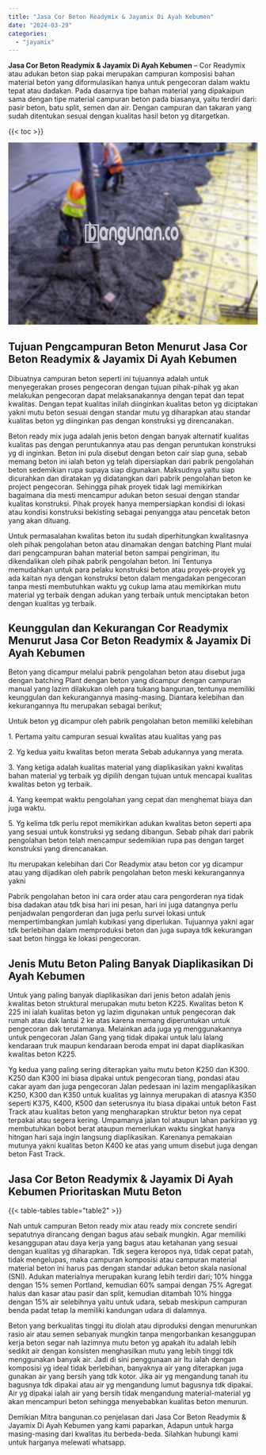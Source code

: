 ```yaml
---
title: "Jasa Cor Beton Readymix & Jayamix Di Ayah Kebumen"
date: "2024-03-29"
categories: 
  - "jayamix"
---
```


**Jasa Cor Beton Readymix & Jayamix Di Ayah Kebumen** – Cor Readymix atau adukan beton siap pakai merupakan campuran komposisi bahan material beton yang diformulasikan hanya untuk pengecoran dalam waktu tepat atau dadakan. Pada dasarnya tipe bahan material yang dipakaipun sama dengan tipe material campuran beton pada biasanya, yaitu terdiri dari: pasir beton, batu split, semen dan air. Dengan campuran dan takaran yang sudah ditentukan sesuai dengan kualitas hasil beton yg ditargetkan.

{{< toc >}}

![Jasa Cor Beton Readymix & Jayamix Di Ayah Kebumen](/images/jasa-cor-readymix-43.png)

## Tujuan Pengcampuran Beton Menurut Jasa Cor Beton Readymix & Jayamix Di Ayah Kebumen

Dibuatnya campuran beton seperti ini tujuannya adalah untuk menyegerakan proses pengecoran dengan tujuan pihak-pihak yg akan melakukan pengecoran dapat melaksanakannya dengan tepat dan tepat kwalitas. Dengan tepat kualitas inilah diinginkan kualitas beton yg diciptakan yakni mutu beton sesuai dengan standar mutu yg diharapkan atau standar kualitas beton yg diinginkan pas dengan konstruksi yg direncanakan.

Beton ready mix juga adalah jenis beton dengan banyak alternatif kualitas kualitas pas dengan peruntukannya atau pas dengan peruntukan konstruksi yg di inginkan. Beton ini pula disebut dengan beton cair siap guna, sebab memang beton ini ialah beton yg telah dipersiapkan dari pabrik pengolahan beton sedemikian rupa supaya siap digunakan. Maksudnya yaitu siap dicurahkan dan diratakan yg didatangkan dari pabrik pengolahan beton ke project pengecoran. Sehingga pihak proyek tidak lagi memikirkan bagaimana dia mesti mencampur adukan beton sesuai dengan standar kualitas konstruksi. Pihak proyek hanya mempersiapkan kondisi di lokasi atau kondisi konstruksi bekisting sebagai penyangga atau pencetak beton yang akan dituang.

Untuk permasalahan kwalitas beton itu sudah diperhitungkan kwalitasnya oleh pihak pengolahan beton atau dinamakan dengan batching Plant mulai dari pengcampuran bahan material beton sampai pengiriman, itu dikendalikan oleh pihak pabrik pengolahan beton. Ini Tentunya memudahkan untuk para pelaku konstruksi beton atau proyek-proyek yg ada kaitan nya dengan konstruksi beton dalam mengadakan pengecoran tanpa mesti membutuhkan waktu yg cukup lama atau memikirkan mutu material yg terbaik dengan adukan yang terbaik untuk menciptakan beton dengan kualitas yg terbaik.

## Keunggulan dan Kekurangan Cor Readymix Menurut Jasa Cor Beton Readymix & Jayamix Di Ayah Kebumen

Beton yang dicampur melalui pabrik pengolahan beton atau disebut juga dengan batching Plant dengan beton yang dicampur dengan campuran manual yang lazim dilakukan oleh para tukang bangunan, tentunya memiliki keunggulan dan kekurangannya masing-masing. Diantara kelebihan dan kekurangannya Itu merupakan sebagai berikut;

Untuk beton yg dicampur oleh pabrik pengolahan beton memiliki kelebihan

1\. Pertama yaitu campuran sesuai kwalitas atau kualitas yang pas

2\. Yg kedua yaitu kwalitas beton merata Sebab adukannya yang merata.

3\. Yang ketiga adalah kualitas material yang diaplikasikan yakni kwalitas bahan material yg terbaik yg dipilih dengan tujuan untuk mencapai kualitas kwalitas beton yg terbaik.

4\. Yang keempat waktu pengolahan yang cepat dan menghemat biaya dan juga waktu.

5\. Yg kelima tdk perlu repot memikirkan adukan kwalitas beton seperti apa yang sesuai untuk konstruksi yg sedang dibangun. Sebab pihak dari pabrik pengolahan beton telah mencampur sedemikian rupa pas dengan target konstruksi yang direncanakan.

Itu merupakan kelebihan dari Cor Readymix atau beton cor yg dicampur atau yang dijadikan oleh pabrik pengolahan beton meski kekurangannya yakni

Pabrik pengolahan beton ini cara order atau cara pengorderan nya tidak bisa dadakan atau tdk bisa hari ini pesan, hari ini juga datangnya perlu penjadwalan pengorderan dan juga perlu survei lokasi untuk mempertimbangkan jumlah kubikasi yang diperlukan. Tujuannya yakni agar tdk berlebihan dalam memproduksi beton dan juga supaya tdk kekurangan saat beton hingga ke lokasi pengecoran.

## Jenis Mutu Beton Paling Banyak Diaplikasikan Di Ayah Kebumen

Untuk yang paling banyak diaplikasikan dari jenis beton adalah jenis kwalitas beton struktural merupakan mutu beton K225. Kwalitas beton K 225 ini ialah kualitas beton yg lazim digunakan untuk pengecoran dak rumah atau dak lantai 2 ke atas karena memang diperuntukan untuk pengecoran dak terutamanya. Melainkan ada juga yg menggunakannya untuk pengecoran Jalan Gang yang tidak dipakai untuk lalu lalang kendaraan truk maupun kendaraan beroda empat ini dapat diaplikasikan kwalitas beton K225.

Yg kedua yang paling sering diterapkan yaitu mutu beton K250 dan K300. K250 dan K300 ini biasa dipakai untuk pengecoran tiang, pondasi atau cakar ayam dan juga pengecoran Jalan pedesaan ini lazim mengaplikasikan K250, K300 dan K350 untuk kualitas yg lainnya merupakan di atasnya K350 seperti K375, K400, K500 dan seterusnya itu biasa dipakai untuk beton Fast Track atau kualitas beton yang mengharapkan struktur beton nya cepat terpakai atau segera kering. Umpamanya jalan tol ataupun lahan parkiran yg membutuhkan bobot berat ataupun memerlukan waktu singkat hanya hitngan hari saja ingin langsung diaplikasikan. Karenanya pemakaian mutunya yakni kualitas beton K400 ke atas yang umum disebut juga dengan beton Fast Track.

## Jasa Cor Beton Readymix & Jayamix Di Ayah Kebumen Prioritaskan Mutu Beton

{{< table-tables table="table2" >}}

Nah untuk campuran Beton ready mix atau ready mix concrete sendiri sepatutnya dirancang dengan bagus atau sebaik mungkin. Agar memiliki kesanggupan atau daya kerja yang bagus atau ketahanan yang sesuai dengan kualitas yg diharapkan. Tdk segera keropos nya, tidak cepat patah, tidak mengelupas, maka campuran komposisi atau campuran material material beton ini harus pas dengan standar adukan beton skala nasional (SNI). Adukan materialnya merupakan kurang lebih terdiri dari; 10% hingga dengan 15% semen Portland, kemudian 60% sampai dengan 75% Agregat halus dan kasar atau pasir dan split, kemudian ditambah 10% hingga dengan 15% air selebihnya yaitu untuk udara, sebab meskipun campuran benda padat tetap Ia memiliki kandungan udara di dalamnya.

Beton yang berkualitas tinggi itu diolah atau diproduksi dengan menurunkan rasio air atau semen sebanyak mungkin tanpa mengorbankan kesanggupan kerja beton segar nah lazimnya mutu beton yg apakah itu adalah lebih sedikit air dengan konsisten menghasilkan mutu yang lebih tinggi tdk menggunakan banyak air. Jadi di sini penggunaan air Itu ialah dengan komposisi yg ideal tidak berlebihan, banyaknya air yang diterapkan juga gunakan air yang bersih yang tdk kotor. Jika air yg mengandung tanah itu bagusnya tdk dipakai atau air yg mengandung lumut bagusnya tdk dipakai. Air yg dipakai ialah air yang bersih tidak mengandung material-material yg akan mencampuri beton sehingga menyebabkan kualitas beton menurun.

Demikian Mitra bangunan.co penjelasan dari Jasa Cor Beton Readymix & Jayamix Di Ayah Kebumen yang kami paparkan, Adapun untuk harga masing-masing dari kwalitas itu berbeda-beda. Silahkan hubungi kami untuk harganya melewati whatsapp.

